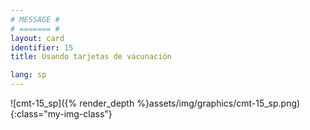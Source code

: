 ```yaml
---
# MESSAGE #
# ======= #
layout: card
identifier: 15
title: Usando tarjetas de vacunación

lang: sp
---
```


![cmt-15_sp]({% render_depth %}assets/img/graphics/cmt-15_sp.png){:class="my-img-class"}

